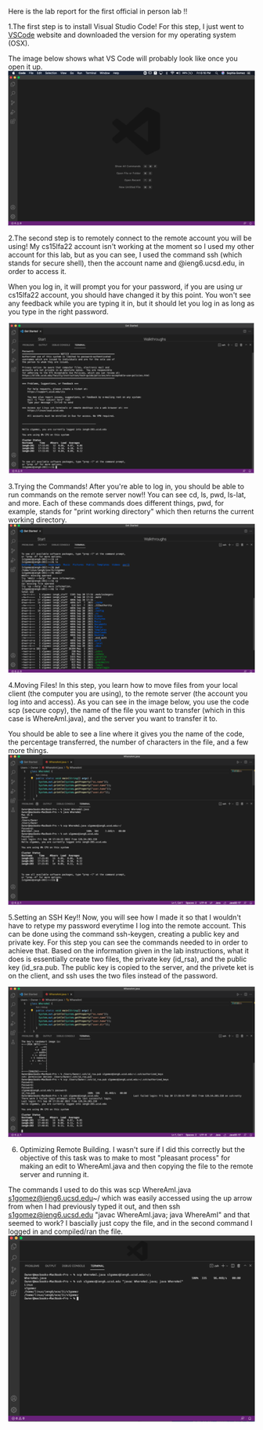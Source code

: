 Here is the lab report for the first official in person lab !!

1.The first step is to install Visual Studio Code! For this step, I just went to [VSCode](https://code.visualstudio.com/) website and downloaded the version for my operating system (OSX).

The image below shows what VS Code will probably look like once you open it up. 
![Image](week-1-6.png)


2.The second step is to remotely connect to the remote account you will be using! My cs15lfa22 account isn't working at the moment so I used my other account for this lab, but as you can see, I used the command ssh (which stands for secure shell), then the account name and @ieng6.ucsd.edu, in order to access it. 

When you log in, it will prompt you for your password, if you are using ur cs15lfa22 account, you should have changed it by this point. You won't see any feedback while you are typing it in, but it should let you log in as long as you type in the right password. 

![Image](week-1-1.png)

3.Trying the Commands! After you're able to log in, you should be able to run commands on the remote server now!! You can see cd, ls, pwd, ls-lat, and more. Each of these commands does different things, pwd, for example, stands for "print working directory" which then returns the current working directory.
![Image](week-1-2.png)

4.Moving Files! In this step, you learn how to move files from your local client (the computer you are using), to the remote server (the account you log into and access). As you can see in the image below, you use the code scp (secure copy), the name of the file you want to transfer (which in this case is WhereAmI.java), and the server you want to transfer it to. 

You should be able to see a line where it gives you the name of the code, the percentage transferred, the number of characters in the file, and a few more things. 
![Image](week-1-3.png)

5.Setting an SSH Key!! Now, you will see how I made it so that I wouldn't have to retype my password everytime I log into the remote account. This can be done using the command ssh-keygen, creating a public key and private key. For this step you can see the commands needed to in order to achieve that. Based on the information given in the lab instructions, what it does is essentially create two files, the private key (id_rsa), and the public key (id_sra.pub. The public key is copied to the server, and the privete ket is on the client, and ssh uses the two files instead of the password. 

![Image](week-1-4.png)

6. Optimizing Remote Building. I wasn't sure if I did this correctly but the objective of this task was to make to most "pleasant process" for making an edit to WhereAmI.java and then copying the file to the remote server and running it. 

The commands I used to do this was scp WhereAmI.java s1gomez@ieng6.ucsd.edu~/ which was easily accessed using the up arrow from when I had previously typed it out, and then ssh s1gomez@ieng6.ucsd.edu "javac WhereAmI.java; java WhereAmI" and that seemed to work? I bascially just copy the file, and in the second command I logged in and compiled/ran the file.
![Image](week-1-7.png)
